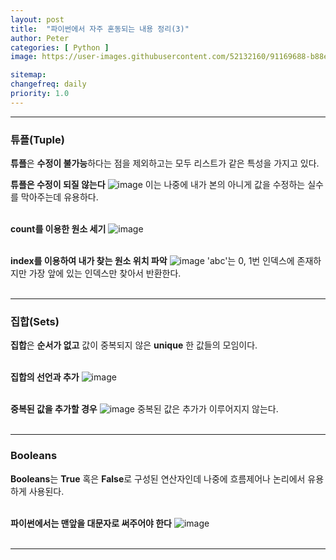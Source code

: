 ```yaml
---
layout: post
title:  "파이썬에서 자주 혼동되는 내용 정리(3)"
author: Peter
categories: [ Python ]
image: https://user-images.githubusercontent.com/52132160/91169688-b88e9100-e712-11ea-9bf5-2e45542d41c6.png

sitemap:
changefreq: daily
priority: 1.0
---
```

---

### 튜플(Tuple)

**튜플**은 **수정이 불가능**하다는 점을 제외하고는 모두 리스트가 같은 특성을 가지고 있다. 

**튜플은 수정이 되질 않는다**
![image](https://user-images.githubusercontent.com/52132160/91326939-e30a4800-e7ff-11ea-8647-a127a2e989d0.png)
이는 나중에 내가 본의 아니게 값을 수정하는 실수를 막아주는데 유용하다.
<br><br>

**count를 이용한 원소 세기**
![image](https://user-images.githubusercontent.com/52132160/91326396-421b8d00-e7ff-11ea-877b-531f57a74955.png)
<br><br>

**index를 이용하여 내가 찾는 원소 위치 파악**
![image](https://user-images.githubusercontent.com/52132160/91326590-78f1a300-e7ff-11ea-807d-9e8aabafbcff.png)
'abc'는 0, 1번 인덱스에 존재하지만 가장 앞에 있는 인덱스만 찾아서 반환한다.
<br><br>

---

### 집합(Sets)

**집합**은 **순서가 없고** 값이 중복되지 않은 **unique** 한 값들의 모임이다. 
<br><br>

**집합의 선언과 추가**
![image](https://user-images.githubusercontent.com/52132160/91327732-e5b96d00-e800-11ea-8326-763edba614e7.png)
<br><br>

**중복된 값을 추가할 경우**
![image](https://user-images.githubusercontent.com/52132160/91327877-18fbfc00-e801-11ea-8ecb-d6a17b36fc90.png)
중복된 값은 추가가 이루어지지 않는다.
<br><br>

---

### Booleans

**Booleans**는 **True** 혹은 **False**로 구성된 연산자인데 나중에 흐름제어나 논리에서 유용하게 사용된다. 
<br><br>

**파이썬에서는 맨앞을 대문자로 써주어야 한다**
![image](https://user-images.githubusercontent.com/52132160/91328818-58771800-e802-11ea-9e8b-4e36cdd44876.png)
<br><br>


---
